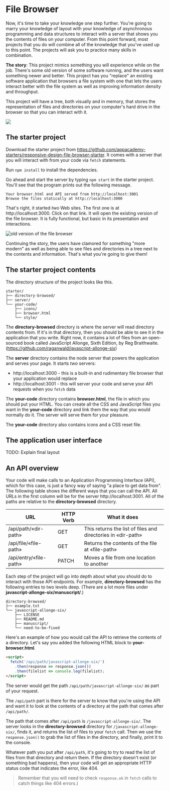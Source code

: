 # File Browser

Now, it's time to take your knowledge one step further. You're going to marry
your knowledge of layout with your knowledge of asynchronous programming and
data structures to interact with a server that shows you the contents of files
on your computer. From this point forward, most projects that you do will
combine all of the knowledge that you've used up to this point. The projects
will ask you to practice many skills in combination.

**The story**: This project mimics something you will experience while on the
job. There's some old version of some software running, and the users want
something newer and better. This project has you "replace" an existing software
application that browsers a file system with one that lets the users interact
better with the file system as well as improving information density and
throughput.

This project will have a tree, both visually and in memory, that stores the
representation of files and directories on your computer's hard drive in the
browser so that you can interact with it.

![](https://appacademy-open-assets.s3-us-west-1.amazonaws.com/Module-Responsive-Design/response-design-projects/file-browser/file-browser-final.gif)

## The starter project

Download the starter project from
https://github.com/appacademy-starters/responsive-design-file-browser-starter.
It comes with a server that you will interact with from your code via `fetch`
statements.

Run `npm install` to install the dependencies.

Go ahead and start the server by typing `npm start` in the starter project.
You'll see that the program prints out the following message.

```
Your browser.html and API served from http://localhost:3001
Browse the files statically at http://localhost:3000
```

That's right, it started _two_ Web sites. The first one is at
http://localhost:3000. Click on that link. It will open the existing version of
the file browser. It is fully functional, but basic in its presentation and
interactions.

![old version of the file browser](https://appacademy-open-assets.s3-us-west-1.amazonaws.com/Module-Responsive-Design/response-design-projects/file-browser/file-browser-old-version.png)

Continuing the story, the users have clamored for something "more modern" as
well as being able to see files and directories in a tree next to the contents
and information. That's what you're going to give them!

## The starter project contents

The directory structure of the project looks like this.

```
starter/
├── directory-browsed/
├── server/
└── your-code/
    ├── icons/
    ├── browser.html
    └── style/
```

The **directory-browsed** directory is where the server will read directory
contents from. If it's in that directory, then you should be able to see it in
the application that you write. Right now, it contains a lot of files from an
open-sourced book called JavaScript Allonge, Sixth Edition, by Reg Braithwaite.
(https://github.com/raganwald/javascript-allonge-six)

The **server** directory contains the node server that powers the application
and serves your page. It starts _two_ servers:

* http://localhost:3000 - this is a built-in and rudimentary file browser that
  your application would replace
* http://localhost:3001 - this will server your code and serve your API requests
  when you `fetch` data

The **your-code** directory contains **browser.html**, the file in which you
should put your HTML. You can create all the CSS and JavaScript files you want
in the **your-code** directory and link them the way that you would normally do
it. The server will serve them for your pleasure.

The **your-code** directory also contains icons and a CSS reset file.

## The application user interface

TODO: Explain final layout

## An API overview

Your code will make calls to an Application Programming Interface (API), which for
this case, is just a fancy way of saying "a place to get data from". The
following table shows the different ways that you can call the API. All URLs in
the first column will be for the server http://localhost:3001. All of the paths
are relative to the **directory-browsed** directory.

| URL                    | HTTP Verb | What it does                                                 |
|------------------------|-----------|--------------------------------------------------------------|
| /api/path/«dir-path»   | GET       | This returns the list of files and directories in «dir-path» |
| /api/file/«file-path»  | GET       | Returns the contents of the file at «file-path»              |
| /api/entry/«file-path» | PATCH     | Moves a file from one location to another                    |

Each step of the project will go into depth about what you should do to
interact with those API endpoints. For example, **directory-browsed** has the following entries to two levels deep.
(There are a lot more files under **javascript-allonge-six/manuscript/**.)

```
directory-browsed/
├── example.txt
└── javascript-allonge-six/
    ├── LICENSE
    ├── README.md
    ├── manuscript/
    └── need-to-be-fixed
```

Here's an example of how you would call the API to retrieve the contents of a
directory.
Let's say you added the following HTML block to **your-browser.html**.

```html
<script>
  fetch('/api/path/javascript-allonge-six/')
    .then(response => response.json())
    .then(filelist => console.log(filelist);
</script>
```

The server would get the path `/api/path/javascript-allonge-six/` as
part of your request.

The `/api/path` part is there for the server to know that you're using the API
and want it to look at the contents of a directory at the path that comes after
`/api/path/`.

The path that comes after `/api/path` is `/javascript-allonge-six/`.
The server looks in the **directory-browsed** directory for
`/javascript-allonge-six/`, finds it, and returns the list of files
to your `fetch` call. Then we use the `response.json()` to grab the list of
files in the directory, and finally, print it to the console.

Whatever path you put after `/api/path`, it's going to try to read the list
of files from that directory and return them. If the directory doesn't exist (or
something bad happens), then your code will get an appropriate HTTP status code
that indicates the error, like 404.

>Remember that you will need to check `response.ok`
>in `fetch` calls to catch things like 404 errors.)

